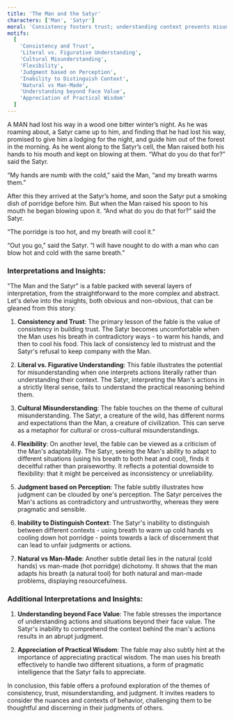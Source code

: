 ```yaml
---
title: 'The Man and the Satyr'
characters: ['Man', 'Satyr']
moral: 'Consistency fosters trust; understanding context prevents misunderstandings.'
motifs:
  [
    'Consistency and Trust',
    'Literal vs. Figurative Understanding',
    'Cultural Misunderstanding',
    'Flexibility',
    'Judgment based on Perception',
    'Inability to Distinguish Context',
    'Natural vs Man-Made',
    'Understanding beyond Face Value',
    'Appreciation of Practical Wisdom'
  ]
---
```


A MAN had lost his way in a wood one bitter winter’s night. As he was roaming about, a Satyr came up to him, and finding that he had lost his way, promised to give him a lodging for the night, and guide him out of the forest in the morning. As he went along to the Satyr’s cell, the Man raised both his hands to his mouth and kept on blowing at them. “What do you do that for?” said the Satyr.

“My hands are numb with the cold,” said the Man, “and my breath warms them.”

After this they arrived at the Satyr’s home, and soon the Satyr put a smoking dish of porridge before him. But when the Man raised his spoon to his mouth he began blowing upon it. “And what do you do that for?” said the Satyr.

“The porridge is too hot, and my breath will cool it.”

“Out you go,” said the Satyr. “I will have nought to do with a man who can blow hot and cold with the same breath.”

### Interpretations and Insights:

"The Man and the Satyr" is a fable packed with several layers of interpretation, from the straightforward to the more complex and abstract. Let's delve into the insights, both obvious and non-obvious, that can be gleaned from this story:

1. **Consistency and Trust**: The primary lesson of the fable is the value of consistency in building trust. The Satyr becomes uncomfortable when the Man uses his breath in contradictory ways - to warm his hands, and then to cool his food. This lack of consistency led to mistrust and the Satyr's refusal to keep company with the Man.

2. **Literal vs. Figurative Understanding**: This fable illustrates the potential for misunderstanding when one interprets actions literally rather than understanding their context. The Satyr, interpreting the Man's actions in a strictly literal sense, fails to understand the practical reasoning behind them.

3. **Cultural Misunderstanding**: The fable touches on the theme of cultural misunderstanding. The Satyr, a creature of the wild, has different norms and expectations than the Man, a creature of civilization. This can serve as a metaphor for cultural or cross-cultural misunderstandings.

4. **Flexibility**: On another level, the fable can be viewed as a criticism of the Man's adaptability. The Satyr, seeing the Man's ability to adapt to different situations (using his breath to both heat and cool), finds it deceitful rather than praiseworthy. It reflects a potential downside to flexibility: that it might be perceived as inconsistency or unreliability.

5. **Judgment based on Perception**: The fable subtly illustrates how judgment can be clouded by one's perception. The Satyr perceives the Man's actions as contradictory and untrustworthy, whereas they were pragmatic and sensible.

6. **Inability to Distinguish Context**: The Satyr's inability to distinguish between different contexts - using breath to warm up cold hands vs cooling down hot porridge - points towards a lack of discernment that can lead to unfair judgments or actions.

7. **Natural vs Man-Made**: Another subtle detail lies in the natural (cold hands) vs man-made (hot porridge) dichotomy. It shows that the man adapts his breath (a natural tool) for both natural and man-made problems, displaying resourcefulness.

### Additional Interpretations and Insights:

1. **Understanding beyond Face Value**: The fable stresses the importance of understanding actions and situations beyond their face value. The Satyr's inability to comprehend the context behind the man's actions results in an abrupt judgment.

2. **Appreciation of Practical Wisdom**: The fable may also subtly hint at the importance of appreciating practical wisdom. The man uses his breath effectively to handle two different situations, a form of pragmatic intelligence that the Satyr fails to appreciate.

In conclusion, this fable offers a profound exploration of the themes of consistency, trust, misunderstanding, and judgment. It invites readers to consider the nuances and contexts of behavior, challenging them to be thoughtful and discerning in their judgments of others.
